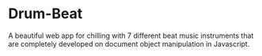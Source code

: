 # Drum-Beat
A beautiful web app for chilling with 7 different beat music instruments that are completely developed on document object manipulation in Javascript.
